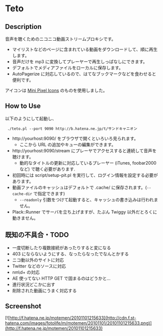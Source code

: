 Teto
====

Description
-----------
音声を聴くためのニコニコ動画ストリームプロキシです。

 * マイリストなどのページに含まれている動画をダウンロードして、順に再生します。
 * 音声だけを mp3 に変換してプレーヤーで再生しっぱなしにできます。
 * デフォルトでメディアファイルをローカルに保存します。
 * AutoPagerize に対応しているので、はてなブックマークなどを食わせると便利です。

アイコンは [Mini Pixel Icons](http://icondock.com/free/mini-pixel-icons) のものを使用しました。

How to Use
----------
以下のようにして起動し、

	 ./teto.pl --port 9090 http://b.hatena.ne.jp/t/サンドキャニオン

 * http://yourhost:9090/ をブラウザで開くといろいろ見られます。
   * ここから URL の追加やキューの編集ができます。
 * http://yourhost:9090/stream にプレーヤでアクセスすると連続して音声を聴けます。
   * 動的なタイトルの更新に対応しているプレーヤー (iTunes, foobar2000 など) で聴く必要があります.
 * 初回時には script/setup-pit.pl を実行して、ログイン情報を設定する必要があります。
 * 動画ファイルのキャッシュはデフォルトで .cache/ に保存されます。(`--cache-dir` で指定できます)
   * `--readonly` 引数をつけて起動すると、キャッシュの書き込みは行われません。
 * Plack::Runner でサーバを立ち上げますが、たぶん Twiggy 以外だとろくに動きません。

既知の不具合・TODO
------------------
 * 一度切断したり複数接続があったりすると変になる
 * 403 にならないようにする、なったらなったでなんとかする
 * ニコ動以外のサイトに対応
 * Twitter などのソースに対応
 * nm\d+ の対応
 * AE 使ってない HTTP GET で固まるのはどうかと…
 * 進行状況どこかに出す
 * 削除された動画にうまく対応する

Screenshot
----------
[![http://f.hatena.ne.jp/motemen/20101101215633](http://cdn.f.st-hatena.com/images/fotolife/m/motemen/20101101/20101101215633.png)](http://f.hatena.ne.jp/motemen/20101101215633)

